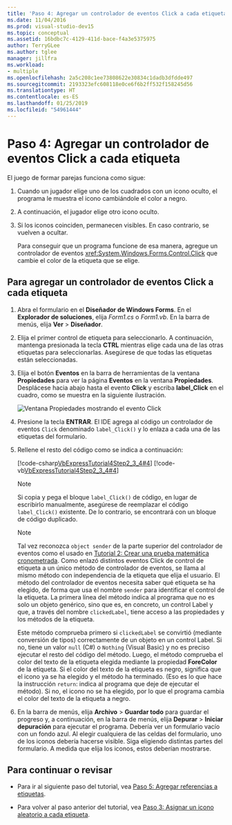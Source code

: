 ```yaml
---
title: 'Paso 4: Agregar un controlador de eventos Click a cada etiqueta'
ms.date: 11/04/2016
ms.prod: visual-studio-dev15
ms.topic: conceptual
ms.assetid: 16bdbc7c-4129-411d-bace-f4a3e5375975
author: TerryGLee
ms.author: tglee
manager: jillfra
ms.workload:
- multiple
ms.openlocfilehash: 2a5c208c1ee73808622e30834c1dadb3dfdde497
ms.sourcegitcommit: 2193323efc608118e0ce6f6b2ff532f158245d56
ms.translationtype: HT
ms.contentlocale: es-ES
ms.lasthandoff: 01/25/2019
ms.locfileid: "54961444"
---
```

# <a name="step-4-add-a-click-event-handler-to-each-label"></a>Paso 4: Agregar un controlador de eventos Click a cada etiqueta

El juego de formar parejas funciona como sigue:

1. Cuando un jugador elige uno de los cuadrados con un icono oculto, el programa le muestra el icono cambiándole el color a negro.

2. A continuación, el jugador elige otro icono oculto.

3. Si los iconos coinciden, permanecen visibles. En caso contrario, se vuelven a ocultar.

   Para conseguir que un programa funcione de esa manera, agregue un controlador de eventos <xref:System.Windows.Forms.Control.Click> que cambie el color de la etiqueta que se elige.

## <a name="to-add-a-click-event-handler-to-each-label"></a>Para agregar un controlador de eventos Click a cada etiqueta

1.  Abra el formulario en el **Diseñador de Windows Forms**. En el **Explorador de soluciones**, elija *Form1.cs* o *Form1.vb*. En la barra de menús, elija **Ver** > **Diseñador**.

2.  Elija el primer control de etiqueta para seleccionarlo. A continuación, mantenga presionada la tecla **CTRL** mientras elige cada una de las otras etiquetas para seleccionarlas. Asegúrese de que todas las etiquetas están seleccionadas.

3.  Elija el botón **Eventos** en la barra de herramientas de la ventana **Propiedades** para ver la página **Eventos** en la ventana **Propiedades**. Desplácese hacia abajo hasta el evento **Click** y escriba **label_Click** en el cuadro, como se muestra en la siguiente ilustración.

     ![Ventana Propiedades mostrando el evento Click](../ide/media/express_labelclick.png)

4.  Presione la tecla **ENTRAR**. El IDE agrega al código un controlador de eventos `Click` denominado `label_Click()` y lo enlaza a cada una de las etiquetas del formulario.

5.  Rellene el resto del código como se indica a continuación:

     [!code-csharp[VbExpressTutorial4Step2_3_4#4](../ide/codesnippet/CSharp/step-4-add-a-click-event-handler-to-each-label_1.cs)]
     [!code-vb[VbExpressTutorial4Step2_3_4#4](../ide/codesnippet/VisualBasic/step-4-add-a-click-event-handler-to-each-label_1.vb)]

    > [!NOTE]
    > Si copia y pega el bloque `label_Click()` de código, en lugar de escribirlo manualmente, asegúrese de reemplazar el código `label_Click()` existente. De lo contrario, se encontrará con un bloque de código duplicado.

    > [!NOTE]
    > Tal vez reconozca `object sender` de la parte superior del controlador de eventos como el usado en [Tutorial 2: Crear una prueba matemática cronometrada](../ide/tutorial-2-create-a-timed-math-quiz.md). Como enlazó distintos eventos Click de control de etiqueta a un único método de controlador de eventos, se llama al mismo método con independencia de la etiqueta que elija el usuario. El método del controlador de eventos necesita saber qué etiqueta se ha elegido, de forma que usa el nombre `sender` para identificar el control de la etiqueta. La primera línea del método indica al programa que no es solo un objeto genérico, sino que es, en concreto, un control Label y que, a través del nombre `clickedLabel`, tiene acceso a las propiedades y los métodos de la etiqueta.

     Este método comprueba primero si `clickedLabel` se convirtió (mediante conversión de tipos) correctamente de un objeto en un control Label. Si no, tiene un valor `null` (C#) o `Nothing` (Visual Basic) y no es preciso ejecutar el resto del código del método. Luego, el método comprueba el color del texto de la etiqueta elegida mediante la propiedad **ForeColor** de la etiqueta. Si el color del texto de la etiqueta es negro, significa que el icono ya se ha elegido y el método ha terminado. (Eso es lo que hace la instrucción `return`: indica al programa que deje de ejecutar el método). Si no, el icono no se ha elegido, por lo que el programa cambia el color del texto de la etiqueta a negro.

6.  En la barra de menús, elija **Archivo** > **Guardar todo** para guardar el progreso y, a continuación, en la barra de menús, elija **Depurar** > **Iniciar depuración** para ejecutar el programa. Debería ver un formulario vacío con un fondo azul. Al elegir cualquiera de las celdas del formulario, uno de los iconos debería hacerse visible. Siga eligiendo distintas partes del formulario. A medida que elija los iconos, estos deberían mostrarse.

## <a name="to-continue-or-review"></a>Para continuar o revisar

-   Para ir al siguiente paso del tutorial, vea [Paso 5: Agregar referencias a etiquetas](../ide/step-5-add-label-references.md).

-   Para volver al paso anterior del tutorial, vea [Paso 3: Asignar un icono aleatorio a cada etiqueta](../ide/step-3-assign-a-random-icon-to-each-label.md).

